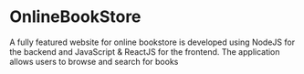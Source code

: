 # OnlineBookStore
A fully featured website for online bookstore is developed using NodeJS for the backend and JavaScript &amp; ReactJS for the frontend. The application allows users to browse and search for books
